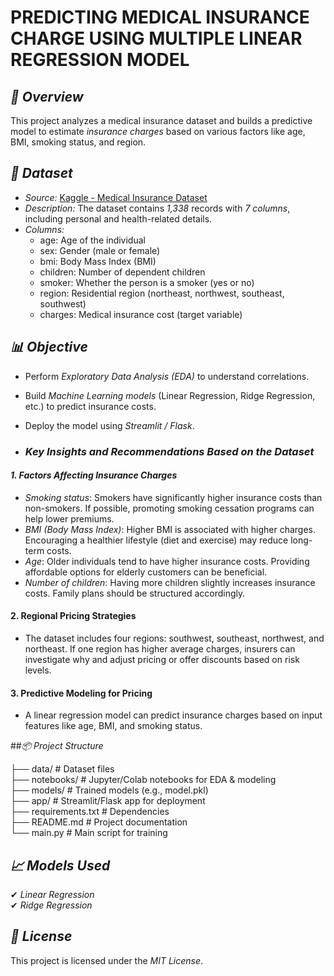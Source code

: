 # PREDICTING MEDICAL INSURANCE CHARGE USING MULTIPLE LINEAR REGRESSION MODEL
## *📌 Overview*  
This project analyzes a medical insurance dataset and builds a predictive model to estimate *insurance charges* based on various factors like age, BMI, smoking status, and region.  

## *📂 Dataset*  
- *Source:* [Kaggle - Medical Insurance Dataset](https://www.kaggle.com/datasets/mirichoi0218/insurance)  
- *Description:* The dataset contains *1,338* records with *7 columns*, including
  personal and health-related details.  
- *Columns:*  
  - age: Age of the individual  
  - sex: Gender (male or female)  
  - bmi: Body Mass Index (BMI)  
  - children: Number of dependent children  
  - smoker: Whether the person is a smoker (yes or no)  
  - region: Residential region (northeast, northwest, southeast, southwest)  
  - charges: Medical insurance cost (target variable)  

## *📊 Objective*  
- Perform *Exploratory Data Analysis (EDA)* to understand correlations.  
- Build *Machine Learning models* (Linear Regression, Ridge Regression, etc.) to predict insurance costs.  
- Deploy the model using *Streamlit / Flask*.

- ### *Key Insights and Recommendations Based on the Dataset*  

#### *1. Factors Affecting Insurance Charges*
- *Smoking status*: Smokers have significantly higher insurance costs than non-smokers. If possible, promoting smoking cessation programs can help lower premiums.  
- *BMI (Body Mass Index)*: Higher BMI is associated with higher charges. Encouraging a healthier lifestyle (diet and exercise) may reduce long-term costs.  
- *Age*: Older individuals tend to have higher insurance costs. Providing affordable options for elderly customers can be beneficial.  
- *Number of children*: Having more children slightly increases insurance costs. Family plans should be structured accordingly.
#### 2. Regional Pricing Strategies
- The dataset includes four regions: southwest, southeast, northwest, and northeast. If one region has higher average charges, insurers can investigate why and adjust pricing or offer discounts based on risk levels.  

#### 3. Predictive Modeling for Pricing
- A linear regression model can predict insurance charges based on input features like age, BMI, and smoking status.

 ##*📦 Project Structure*  

├── data/                  # Dataset files  
├── notebooks/             # Jupyter/Colab notebooks for EDA & modeling  
├── models/                # Trained models (e.g., model.pkl)  
├── app/                   # Streamlit/Flask app for deployment  
├── requirements.txt       # Dependencies  
├── README.md              # Project documentation  
└── main.py                # Main script for training

## *📈 Models Used*  
✔ *Linear Regression*  
✔ *Ridge Regression*  


## *📜 License*  
This project is licensed under the *MIT License*.  






